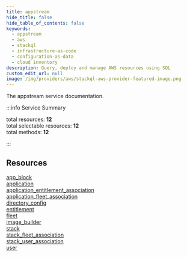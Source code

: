 ```yaml
---
title: appstream
hide_title: false
hide_table_of_contents: false
keywords:
  - appstream
  - aws
  - stackql
  - infrastructure-as-code
  - configuration-as-data
  - cloud inventory
description: Query, deploy and manage AWS resources using SQL
custom_edit_url: null
image: /img/providers/aws/stackql-aws-provider-featured-image.png
---
```


The appstream service documentation.

:::info Service Summary

<div class="row">
<div class="providerDocColumn">
<span>total resources:&nbsp;<b>12</b></span><br />
<span>total selectable resources:&nbsp;<b>12</b></span><br />
<span>total methods:&nbsp;<b>12</b></span><br />
</div>
</div>

:::

## Resources
<div class="row">
<div class="providerDocColumn">
<a href="/providers/aws/appstream/app_block/">app_block</a><br />
<a href="/providers/aws/appstream/application/">application</a><br />
<a href="/providers/aws/appstream/application_entitlement_association/">application_entitlement_association</a><br />
<a href="/providers/aws/appstream/application_fleet_association/">application_fleet_association</a><br />
<a href="/providers/aws/appstream/directory_config/">directory_config</a><br />
<a href="/providers/aws/appstream/entitlement/">entitlement</a>
</div>
<div class="providerDocColumn">
<a href="/providers/aws/appstream/fleet/">fleet</a><br />
<a href="/providers/aws/appstream/image_builder/">image_builder</a><br />
<a href="/providers/aws/appstream/stack/">stack</a><br />
<a href="/providers/aws/appstream/stack_fleet_association/">stack_fleet_association</a><br />
<a href="/providers/aws/appstream/stack_user_association/">stack_user_association</a><br />
<a href="/providers/aws/appstream/user/">user</a>
</div>
</div>